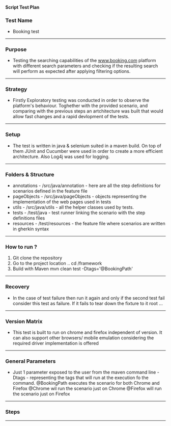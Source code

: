 #### Script Test Plan

### Test Name
* Booking test
-------------------
### Purpose 
* Testing the searching capabilities of the www.booking.com platform
  with different search parameters and checking if the resulting search
  will perform as expected after applying filtering options.
-------------------
### Strategy
* Firstly Exploratory testing was conducted in order to observe the 
  platform's behaviour. Toghether with the provided scenario, and comparing
  with the previous steps an artchitecture was built that would allow fast
  changes and a rapid devlopment of the tests.

-------------------
### Setup
* The test is written in java & selenium suited in a maven build.
  On top of them JUnit and Cucumber were used in order to create a more
  efficient architecture. Also Log4j was used for logging.
  
  
-------------------
### Folders & Structure
* annotations - /src/java/annotation - here are all the step definitions for scenarios defined in the feature file
* pageObjects - /src/java/pageObjects - objects representing the implementation of the web pages used in tests
* utils - /src/java/utils - all the helper classes used by tests.
* tests - /test/java - test runner linking the scenario with the step definitions files
* resources - /test/resources - the feature file where scenarios are written in gherkin syntax

-------------------
### How to run ?
1. Git clone the repository
2. Go to the project location .. cd /framework
3. Build with Maven  mvn clean test -Dtags='@BookingPath'


-------------------
### Recovery
* In the case of test failure then run it again and only if the second test fail 
 consider this test as failure. If it fails to tear down the fixture to it root …


-------------------
### Version Matrix
* This test is built to run on chrome and firefox independent of version. It can
  also support other browsers/ mobile emulation considering the required driver
  implementation is offered


-------------------
### General Parameters
* Just 1 parameter exposed to the user from the maven command line
 -Dtags - representing the tags that will run at the execution fo the command.
 @BookingPath executes the scenario for both Chrome and Firefox
 @Chrome wil run the scenario just on Chrome
 @Firefox will run the scenario just on Firefox


-------------------
### Steps

-------------------
